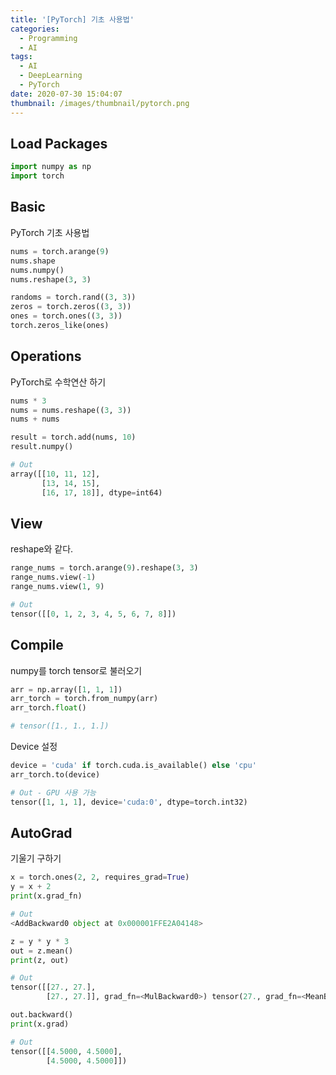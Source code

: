 ```yaml
---
title: '[PyTorch] 기초 사용법'
categories:
  - Programming
  - AI
tags:
  - AI
  - DeepLearning
  - PyTorch
date: 2020-07-30 15:04:07
thumbnail: /images/thumbnail/pytorch.png
---
```


## Load Packages

```python
import numpy as np
import torch
```

## Basic

PyTorch 기초 사용법

```python
nums = torch.arange(9)
nums.shape
nums.numpy()
nums.reshape(3, 3)
```

```python
randoms = torch.rand((3, 3))
zeros = torch.zeros((3, 3))
ones = torch.ones((3, 3))
torch.zeros_like(ones)
```

## Operations

PyTorch로 수학연산 하기

```python
nums * 3
nums = nums.reshape((3, 3))
nums + nums

result = torch.add(nums, 10)
result.numpy()

# Out
array([[10, 11, 12],
       [13, 14, 15],
       [16, 17, 18]], dtype=int64)
```

## View

reshape와 같다.

```python
range_nums = torch.arange(9).reshape(3, 3)
range_nums.view(-1)
range_nums.view(1, 9)

# Out
tensor([[0, 1, 2, 3, 4, 5, 6, 7, 8]])
```

## Compile

numpy를 torch tensor로 불러오기

```python
arr = np.array([1, 1, 1])
arr_torch = torch.from_numpy(arr)
arr_torch.float()

# tensor([1., 1., 1.])
```

Device 설정

```python
device = 'cuda' if torch.cuda.is_available() else 'cpu'
arr_torch.to(device)

# Out - GPU 사용 가능
tensor([1, 1, 1], device='cuda:0', dtype=torch.int32)
```

## AutoGrad

기울기 구하기

```python
x = torch.ones(2, 2, requires_grad=True)
y = x + 2
print(x.grad_fn)

# Out
<AddBackward0 object at 0x000001FFE2A04148>
```

```python
z = y * y * 3
out = z.mean()
print(z, out)

# Out
tensor([[27., 27.],
        [27., 27.]], grad_fn=<MulBackward0>) tensor(27., grad_fn=<MeanBackward0>)
```

```python
out.backward()
print(x.grad)

# Out
tensor([[4.5000, 4.5000],
        [4.5000, 4.5000]])
```
